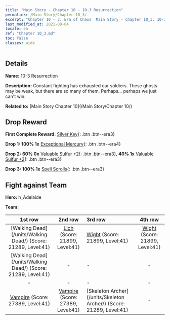 ```yaml
---
title: "Main Story - Chapter 10 - 10-3 Resurrection"
permalink: /Main Story/Chapter 10_3/
excerpt: "Chapter 10 - 3. Era of Chaos  Main Story - Chapter 10_3. 10-3 Resurrection"
last_modified_at: 2021-08-04
locale: en
ref: "Chapter 10_3.md"
toc: false
classes: wide
---
```


## Details

 **Name:** 10-3 Resurrection

 **Description:** Constant fighting has exhausted our soldiers. These ghosts may be weak, but there are so many of them. Perhaps... perhaps we just can't win.

 **Related to:** [Main Story Chapter 10](/Main Story/Chapter 10/)

## Drop Reward

 **First Complete Reward:** [Silver Key](/Items/con_693/){: .btn .btn--era3}

 **Drop 1:** **100% 1x** [Exceptional Mercury](/Items/mat_35/){: .btn .btn--era4}

 **Drop 2:** **60% 0x** [Valuable Sulfur +2](/Items/mat_29/){: .btn .btn--era3}, **40% 1x** [Valuable Sulfur +2](/Items/mat_29/){: .btn .btn--era3}

 **Drop 3:** **100% 1x** [Spell Scrolls](/Items/con_694/){: .btn .btn--era3}


## Fight against Team
 **Hero:** h_Adelaide

 **Team:**


  | 1st row | 2nd row | 3rd row | 4th row |
  |:----:|:----:|:----|:----:|
  | [Walking Dead](/units/Walking Dead/) (Score: 21289, Level:41)  | [Lich](/units/Lich/) (Score: 21899, Level:41)  | [Wight](/units/Wight/) (Score: 21899, Level:41)  | [Wight](/units/Wight/) (Score: 21899, Level:41)  |
  | [Walking Dead](/units/Walking Dead/) (Score: 21289, Level:41)  | - | - | - |
  | - | - | - | - |
  | [Vampire](/units/Vampire/) (Score: 27389, Level:41)  | [Vampire](/units/Vampire/) (Score: 27389, Level:41)  | [Skeleton Archer](/units/Skeleton Archer/) (Score: 21289, Level:41)  | - |


